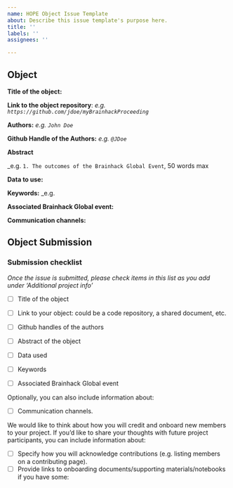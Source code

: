```yaml
---
name: HOPE Object Issue Template
about: Describe this issue template's purpose here.
title: ''
labels: ''
assignees: ''

---
```


<!-- Guidelines

We are very excited to have your submission to Brainhack Proceedings 🎉. To submit your Hackathon, Outcomes, Project and Education objects, we will ask you to fill this issue carefully and provide the information listed below.  We prepared a checklist to help with your project submission. Here is how to proceed:

Before filling in any part please check items in the checklist below as you go through them.
Once you are done (at least all 'required' items must be provided), please delete the "Guidelines" section, submit your issue and add a comment saying 'Hi @brainhack-proceeding/editors: my submission is ready!'
Thank you!

After the issue is submitted, our editors will fork your repository to Brainhack Proceedings repository and give you the necessary access rights to you. The editors will assign 'a reviewer/s' from the reviewer pool, whose background and field of expertise match with the concept of your object you define in your issue. The reviewers will review your submission and create issues at this forked repository to share their suggestions with you. Once you address these suggestions, the reviewers will give their approval as necessary and close the issue. This will list your object in our [Brainhack Proceedings webpage](
brainhack-proceedings.github.io)

If at any time you need help from us or anything is unclear, please add a comment and ping your project monitor. Our team is here to help! -->

## Object 
**Title of the object:**
<!-- Add a title that reflects the content of the object that you plan to submit to the Brainhack Proceedings that describes the content well.-->

**Link to the object repository**: 
_e.g. `https://github.com/jdoe/myBrainhackProceeding`_
 
 
**Authors:** 
_e.g. `John Doe`_

**Github Handle of the Authors:** 
_e.g. `@JDoe`_

<!--  **Email of the Authors:** Please list these emails as commented. 
_e.g. `John Doe`_ -->

**Abstract**

_e.g. `1. The outcomes of the Brainhack Global Event`, 50 words max

**Data to use:**
<!-- If your object uses data, add a short description of the data and a link to its source. -->

**Keywords:** 
_e.g. 

**Associated Brainhack Global event:**
<!-- Specify the city and country of the Brainhack Global event that you
worked on this specific work peace. -->

**Communication channels:**
<!-- Add links to chat channels in Slack or Mattermost -->

## Object Submission

### Submission checklist

*Once the issue is submitted, please check items in this list as you add under ‘Additional project info’*

- [ ] Title of the object
- [ ] Link to your object: could be a code repository, a shared document, etc.
- [ ] Github handles of the authors
- [ ] Abstract of the object
- [ ] Data used
- [ ] Keywords
- [ ] Associated Brainhack Global event


Optionally, you can also include information about:

- [ ] Communication channels.

We would like to think about how you will credit and onboard new members to your project. If you’d like to share your thoughts with future project participants, you can include information about:

- [ ] Specify how you will acknowledge contributions (e.g. listing members on a contributing page).
- [ ] Provide links to onboarding documents/supporting materials/notebooks if you have some:
